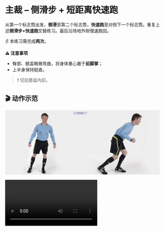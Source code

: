 # 主裁 – 侧滑步 + 短距离快速跑

从第一个标志筒出发，**侧滑**至第二个标志筒，**快速跑**至对侧下一个标志筒。重复上述**侧滑步+快速跑**交替练习。最后沿场地外侧慢速跑回。

✌️ 本练习需完成**两次**。

**⚠️ 注意事项**

- 臀部、膝盖略微弯曲，将身体重心置于**前脚掌**；
- 上半身保持挺直。

>❗️ 切忌膝盖内扣。

## 🎬 动作示范

![sh_sprints](../figures/part3/sh_sprintsp.png)

<div class="center-video">
    <video controls>
        <source src="../videos/part3/sh_sprints.mp4" type="video/mp4">
    </video>
</div>
